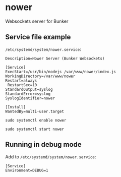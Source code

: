 # nower

Websockets server for Bunker

## Service file example
`/etc/systemd/system/nower.service`:
```[Unit]
Description=Nower Server (Bunker Websockets)

[Service]
ExecStart=/usr/bin/nodejs /var/www/nower/index.js
WorkingDirectory=/var/www/nower
Restart=always
 RestartSec=10
StandardOutput=syslog
StandardError=syslog
SyslogIdentifier=nower

[Install]
WantedBy=multi-user.target
```

`sudo systemctl enable nower`

`sudo systemctl start nower`

## Running in debug mode
Add to `/etc/systemd/system/nower.service`:
```
[Service]
Environment=DEBUG=1
```
